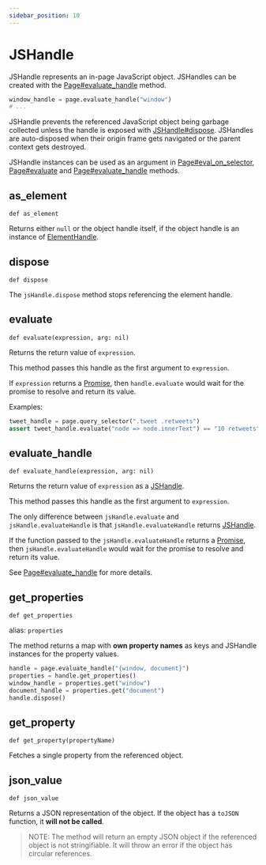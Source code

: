 ```yaml
---
sidebar_position: 10
---
```


# JSHandle

JSHandle represents an in-page JavaScript object. JSHandles can be created with the [Page#evaluate_handle](./page#evaluate_handle)
method.

```python sync title=example_c408a96b8ac9c9bd54d915009c8b477eb75b7bf9e879fd76b32f3d4b6340a667.py
window_handle = page.evaluate_handle("window")
# ...

```

JSHandle prevents the referenced JavaScript object being garbage collected unless the handle is exposed with
[JSHandle#dispose](./js_handle#dispose). JSHandles are auto-disposed when their origin frame gets navigated or the parent context
gets destroyed.

JSHandle instances can be used as an argument in [Page#eval_on_selector](./page#eval_on_selector), [Page#evaluate](./page#evaluate) and
[Page#evaluate_handle](./page#evaluate_handle) methods.

## as_element

```
def as_element
```

Returns either `null` or the object handle itself, if the object handle is an instance of [ElementHandle](./element_handle).

## dispose

```
def dispose
```

The `jsHandle.dispose` method stops referencing the element handle.

## evaluate

```
def evaluate(expression, arg: nil)
```

Returns the return value of `expression`.

This method passes this handle as the first argument to `expression`.

If `expression` returns a [Promise](https://developer.mozilla.org/en-US/docs/Web/JavaScript/Reference/Global_Objects/Promise), then `handle.evaluate` would wait for the promise to resolve and return its value.

Examples:

```python sync title=example_2400f96eaaed3bc6ef6b0a16ba48e83d38a166c7d55a5dba0025472cffc6f2be.py
tweet_handle = page.query_selector(".tweet .retweets")
assert tweet_handle.evaluate("node => node.innerText") == "10 retweets"

```



## evaluate_handle

```
def evaluate_handle(expression, arg: nil)
```

Returns the return value of `expression` as a [JSHandle](./js_handle).

This method passes this handle as the first argument to `expression`.

The only difference between `jsHandle.evaluate` and `jsHandle.evaluateHandle` is that `jsHandle.evaluateHandle` returns
[JSHandle](./js_handle).

If the function passed to the `jsHandle.evaluateHandle` returns a [Promise](https://developer.mozilla.org/en-US/docs/Web/JavaScript/Reference/Global_Objects/Promise), then `jsHandle.evaluateHandle` would wait
for the promise to resolve and return its value.

See [Page#evaluate_handle](./page#evaluate_handle) for more details.

## get_properties

```
def get_properties
```
alias: `properties`

The method returns a map with **own property names** as keys and JSHandle instances for the property values.

```python sync title=example_8292f0e8974d97d20be9bb303d55ccd2d50e42f954e0ada4958ddbef2c6c2977.py
handle = page.evaluate_handle("{window, document}")
properties = handle.get_properties()
window_handle = properties.get("window")
document_handle = properties.get("document")
handle.dispose()

```



## get_property

```
def get_property(propertyName)
```

Fetches a single property from the referenced object.

## json_value

```
def json_value
```

Returns a JSON representation of the object. If the object has a `toJSON` function, it **will not be called**.

> NOTE: The method will return an empty JSON object if the referenced object is not stringifiable. It will throw an
error if the object has circular references.
